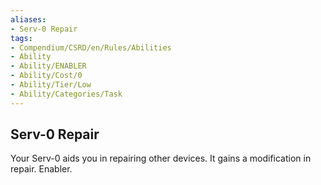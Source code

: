 ```yaml
---
aliases:
- Serv-0 Repair
tags:
- Compendium/CSRD/en/Rules/Abilities
- Ability
- Ability/ENABLER
- Ability/Cost/0
- Ability/Tier/Low
- Ability/Categories/Task
---
```


  
## Serv-0 Repair  
Your Serv-0 aids you in repairing other devices. It gains a modification in repair. Enabler.